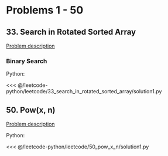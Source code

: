 # Problems 1 - 50

## 33. Search in Rotated Sorted Array

[Problem description](https://leetcode.com/problems/search-in-rotated-sorted-array/)

### Binary Search

Python:

<<< @/leetcode-python/leetcode/33_search_in_rotated_sorted_array/solution1.py

## 50. Pow(x, n)

[Problem description](https://leetcode.com/problems/powx-n/)

Python:

<<< @/leetcode-python/leetcode/50_pow_x_n/solution1.py
